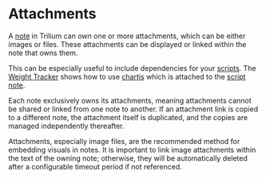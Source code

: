 # Attachments
A [note](../Notes.md) in Trilium can _own_ one or more attachments, which can be either images or files. These attachments can be displayed or linked within the note that owns them.

This can be especially useful to include dependencies for your [scripts](../../Note%20Types/Code/Scripts.md). The [Weight Tracker](../../Advanced%20Usage/Advanced%20Showcases/Weight%20Tracker.md) shows how to use [chartjs](https://chartjs.org/) which is attached to the [script note](#root/HcUYTojFohtb).

Each note exclusively owns its attachments, meaning attachments cannot be shared or linked from one note to another. If an attachment link is copied to a different note, the attachment itself is duplicated, and the copies are managed independently thereafter.

Attachments, especially image files, are the recommended method for embedding visuals in notes. It is important to link image attachments within the text of the owning note; otherwise, they will be automatically deleted after a configurable timeout period if not referenced.
